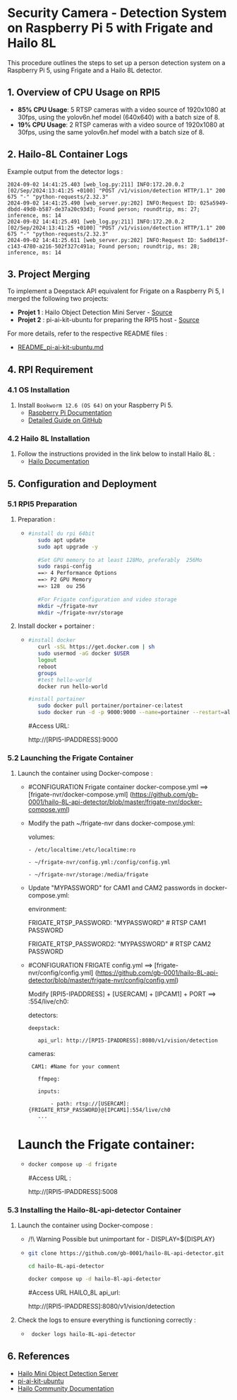 # Security Camera - Detection System on Raspberry Pi 5 with Frigate and Hailo 8L

This procedure outlines the steps to set up a person detection system on a Raspberry Pi 5, using Frigate and a Hailo 8L detector.



## 1. Overview of CPU Usage on RPI5

- **85% CPU Usage**: 5 RTSP cameras with a video source of 1920x1080 at 30fps, using the yolov6n.hef model (640x640) with a batch size of 8.
- **19% CPU Usage**: 2 RTSP cameras with a video source of 1920x1080 at 30fps, using the same yolov6n.hef model with a batch size of 8.

## 2. Hailo-8L Container Logs

Example output from the detector logs :
```plaintext
2024-09-02 14:41:25.403 [web_log.py:211] INFO:172.20.0.2 [02/Sep/2024:13:41:25 +0100] "POST /v1/vision/detection HTTP/1.1" 200 675 "-" "python-requests/2.32.3"
2024-09-02 14:41:25.490 [web_server.py:202] INFO:Request ID: 025a5949-dbdd-49d0-b587-de37a20c93d3; Found person; roundtrip, ms: 27; inference, ms: 14
2024-09-02 14:41:25.491 [web_log.py:211] INFO:172.20.0.2 [02/Sep/2024:13:41:25 +0100] "POST /v1/vision/detection HTTP/1.1" 200 675 "-" "python-requests/2.32.3"
2024-09-02 14:41:25.611 [web_server.py:202] INFO:Request ID: 5ad0d13f-c143-4780-a216-502f327c491a; Found person; roundtrip, ms: 28; inference, ms: 14
```

## 3. Project Merging

To implement a Deepstack API equivalent for Frigate on a Raspberry Pi 5, I merged the following two projects:

- **Projet 1** : Hailo Object Detection Mini Server - [Source](https://github.com/serg987/hailo-mini-od-server)
- **Projet 2** : pi-ai-kit-ubuntu for preparing the RPI5 host - [Source](https://github.com/canonical/pi-ai-kit-ubuntu)

For more details, refer to the respective README files :
- [README_pi-ai-kit-ubuntu.md](https://github.com/gb-0001/hailo-8L-api-detector/blob/master/README_pi-ai-kit-ubuntu.md)

## 4. RPI Requirement

### 4.1 OS Installation

1. Install `Bookworm 12.6 (OS 64)` on your Raspberry Pi 5.
   - [Raspberry Pi Documentation](https://www.raspberrypi.com/documentation/accessories/ai-kit.html)
   - [Detailed Guide on GitHub](https://github.com/gb-0001/hailo-8L-api-detector/blob/master/doc/about.adoc)

### 4.2 Hailo 8L Installation

1. Follow the instructions provided in the link below to install Hailo 8L :
   - [Hailo Documentation](https://community.hailo.ai/t/hailo-8l-on-ubuntu-24-04-using-docker/1771)

## 5. Configuration and Deployment

### 5.1 RPI5 Preparation

1. Preparation :
   - ```bash
     #install du rpi 64bit
        sudo apt update
        sudo apt upgrade -y
        
        #Set GPU memory to at least 128Mo, preferably  256Mo
        sudo raspi-config
        ==> 4 Performance Options 
        ==> P2 GPU Memory
        ==> 128  ou 256
        
        #For Frigate configuration and video storage
        mkdir ~/frigate-nvr
        mkdir ~/frigate-nvr/storage
     ```

2. Install docker + portainer :
   - ```bash
     #install docker
        curl -sSL https://get.docker.com | sh
        sudo usermod -aG docker $USER
        logout
        reboot
        groups
        #test hello-world
        docker run hello-world

     #install portainer
        sudo docker pull portainer/portainer-ce:latest
        sudo docker run -d -p 9000:9000 --name=portainer --restart=always -v /var/run/docker.sock:/var/run/docker.sock -v portainer_data:/data portainer/portainer-ce:latest
     ```

     #Access URL:

     http://[RPI5-IPADDRESS]:9000


### 5.2 Launching the Frigate Container

1. Launch the container using Docker-compose :

   - #CONFIGURATION Frigate container docker-compose.yml ==> [frigate-nvr/docker-compose.yml] (https://github.com/gb-0001/hailo-8L-api-detector/blob/master/frigate-nvr/docker-compose.yml)

   - Modify the path ~/frigate-nvr dans docker-compose.yml:

       volumes:

         - /etc/localtime:/etc/localtime:ro

         - ~/frigate-nvr/config.yml:/config/config.yml

         - ~/frigate-nvr/storage:/media/frigate

    - Update  "MYPASSWORD" for CAM1 and CAM2 passwords in docker-compose.yml:

      environment:

        FRIGATE_RTSP_PASSWORD: "MYPASSWORD" # RTSP CAM1 PASSWORD

        FRIGATE_RTSP_PASSWORD2: "MYPASSWORD" # RTSP CAM2 PASSWORD


   - #CONFIGURATION FRIGATE config.yml ==> [frigate-nvr/config/config.yml] (https://github.com/gb-0001/hailo-8L-api-detector/blob/master/frigate-nvr/config/config.yml)

     Modify  [RPI5-IPADDRESS] +  [USERCAM] + [IPCAM1] + PORT ==> :554/live/ch0:

       detectors:

         deepstack:

            api_url: http://[RPI5-IPADDRESS]:8080/v1/vision/detection

        cameras:

          CAM1: #Name for your comment

            ffmpeg:

            inputs:

                - path: rtsp://[USERCAM]:{FRIGATE_RTSP_PASSWORD}@[IPCAM1]:554/live/ch0
            ...


    # Launch the Frigate container:

   - ```bash
     docker compose up -d frigate
     ```
     #Access URL :

     http://[RPI5-IPADDRESS]:5008



### 5.3 Installing the Hailo-8L-api-detector Container

1. Launch the container using Docker-compose :

   - /!\ Warning Possible but unimportant for        - DISPLAY=${DISPLAY}

   - ```bash
     git clone https://github.com/gb-0001/hailo-8L-api-detector.git

     cd hailo-8L-api-detector

     docker compose up -d hailo-8l-api-detector
     ```

     #Access URL HAILO_8L api_url:
    
     http://[RPI5-IPADDRESS]:8080/v1/vision/detection


2. Check the logs to ensure everything is functioning correctly :
   - ```bash
      docker logs hailo-8L-api-detector
     ```

## 6. References

- [Hailo Mini Object Detection Server](https://github.com/serg987/hailo-mini-od-server)
- [pi-ai-kit-ubuntu](https://github.com/canonical/pi-ai-kit-ubuntu)
- [Hailo Community Documentation](https://community.hailo.ai/t/hailo-8l-on-ubuntu-24-04-using-docker/1771)




